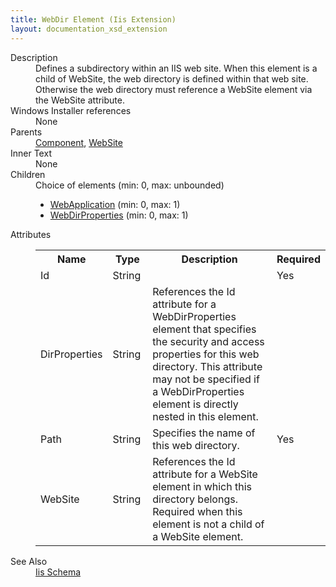 ```yaml
---
title: WebDir Element (Iis Extension)
layout: documentation_xsd_extension
---
```

<dl>
  <dt>Description</dt>
  <dd>Defines a subdirectory within an IIS web site. When this element is a child of WebSite, the web directory is defined within that web site. Otherwise the web directory must reference a WebSite element via the WebSite attribute.</dd>
  <dt>Windows Installer references</dt>
  <dd>None</dd>
  <dt>Parents</dt>
  <dd>
    <a href="../component/">Component</a>, <a href="../iis/website" class="extension">WebSite</a></dd>
  <dt>Inner Text</dt>
  <dd>None</dd>
  <dt>Children</dt>
  <dd>Choice of elements (min: 0, max: unbounded)<ul><li><a href="../iis/webapplication" class="extension">WebApplication</a> (min: 0, max: 1)</li><li><a href="../iis/webdirproperties" class="extension">WebDirProperties</a> (min: 0, max: 1)</li></ul></dd>
  <dt>Attributes</dt>
  <dd>
    <table cellspacing="0" cellpadding="0" class="schema">
      <tr>
        <th width="15%">Name</th>
        <th width="15%">Type</th>
        <th width="65%">Description</th>
        <th width="15%">Required</th>
      </tr>
      <tr>
        <td>Id</td>
        <td>String</td>
        <td>&nbsp;</td>
        <td>Yes</td>
      </tr>
      <tr>
        <td>DirProperties</td>
        <td>String</td>
        <td>                         References the Id attribute for a WebDirProperties element that specifies the security and access properties for this web directory.                         This attribute may not be specified if a WebDirProperties element is directly nested in this element.                     </td>
        <td>&nbsp;</td>
      </tr>
      <tr>
        <td>Path</td>
        <td>String</td>
        <td>Specifies the name of this web directory.</td>
        <td>Yes</td>
      </tr>
      <tr>
        <td>WebSite</td>
        <td>String</td>
        <td>References the Id attribute for a WebSite element in which this directory belongs. Required when this element is not a child of a WebSite element.</td>
        <td>&nbsp;</td>
      </tr>
    </table>
  </dd>
  <dt>See Also</dt>
  <dd>
    <a href="../iis">Iis Schema</a>
  </dd>
</dl>

